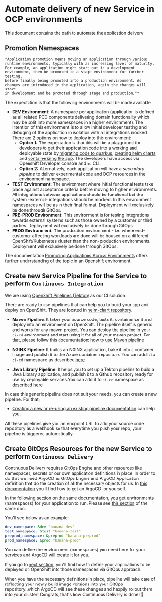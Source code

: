 # Automate delivery of new Service in OCP environments      

This document contains the path to automate the application delivery

## Promotion Namespaces 

    "Application promotion means moving an application through various runtime environments, typically with an increasing level of maturity. 
    For example, an application might start out in a development environment, then be promoted to a stage environment for further testing, 
    before finally being promoted into a production environment. As changes are introduced in the application, again the changes will start 
    in development and be promoted through stage and production."*
    

The expectation is that the following environments will be made available

* **DEV Environment**: A namespace per application (application is defined as all related POD components delivering domain functionality which may be split into more namespaces in a higher environment). The intention of this environment is to allow initial developer testing and debuging of the application in isolation with all integrations mocked. There are 2 options on how to deploy into this environment: 
  * **Option 1:** The expectation is that this will be a playground for developers to get their application code into a working and deployable state by [migrating code to quarkus](lambda-to-quarkus-quickstarts.md), [creating helm charts](helm-chart-for-app-ocp-deployment.md) and [containerizing the app](container-guidelines.md). The developers have access via Openshift Developer console and `oc` CLI.
  * **Option 2:** Alternatively, each application will have a *secondary pipeline* to deliver experimental code and OCP resources in the environment namespace. 
* **TEST Environment**: The environment where initial functional tests take place against acceptance criteria before moving to higher environments. All integrations between applications should be functional but the system -external- integrations should be mocked. In this environment namespaces will be as in their final format. Deployment will exclusively be done through GitOps.
* **PRE-PROD Environment**: This environment is for testing integrations towards external systems such as those owned by a customer or third parties. Deployment will exclusively be done through GitOps.
* **PROD Environment**: The production environment - i.e. where end-customer affecting workloads are done will be housed on a different OpenShift/Kubernetes cluster than the non-production environments. Deployment will exclusively be done through GitOps.

The documentation [Promoting Applications Across Environments](https://docs.openshift.com/online/pro/dev_guide/application_lifecycle/promoting_applications.html) offers further understanding of the topic in an Openshift environment.

## Create new Service Pipeline for the Service to perform `Continuous Integration`
We are using [OpenShift Pipelines (Tekton)](https://docs.openshift.com/container-platform/4.7/cicd/pipelines/creating-applications-with-cicd-pipelines.html) as our CI solution. 

There are ready to use pipelines that can help you to build your app and deploy on OpenShift. They are located in [helm-chart repository](https://github.com/cariad-cloud/residency-helm-charts/tree/main/residency-maven-pipeline#using-this-pipeline).

* **Maven Pipeline**: It takes your source code, tests it, containerize it and deploy into an environment on OpenShift. The pipeline itself is generic and works for any maven project. You can deploy the pipeline in your `ci-cd` environment and start using it for all of your maven project. For that, please follow this documentation: [how to use Maven pipeline](https://github.com/cariad-cloud/residency-helm-charts/tree/main/residency-maven-pipeline#using-this-pipeline) 

* **NGINX Pipeline**: It builds an NGINX application, bake it into a container image and publish it to the Azure container repository. You can add it to `ci-cd` namespace as described [here](https://github.com/cariad-cloud/residency-helm-charts/tree/main/residency-nginx-pipeline#using-this-pipeline)

* **Java Library Pipeline**: It helps you to set up a Tekton pipeline to build a Java Library application, and publish it to a Github repository ready for use by deployable services.You can add it to `ci-cd` namespace as described [here](https://github.com/cariad-cloud/residency-helm-charts/tree/main/residency-java-library-pipeline#using-this-pipeline)


In case this generic pipeline does not suit your needs, you can create a new pipeline. For that; 
* [Creating a new or re-using an existing pipeline documentation](https://github.com/cariad-cloud/residency-docs/blob/main/how-to-docs/create-new-cicd-pipeline.md)  can help you. 

All these pipelines give you an endpoint URL to add your source code repository as a webhook so that everytime you push your repo, your pipeline is triggered automatically.
## Create GitOps Resources for the new Service to perform `Continuous Delivery`
Continuous Delivery requires GitOps Engine and other resources like namespaces, secrets or our own application definitions in place. In order to do that we need ArgoCD as GitOps Engine and ArgoCD Application definition that do the creation of all the necessary objects for us.
In [this documentation](https://github.com/cariad-cloud/residency-docs/blob/main/how-to-docs/setup-gitops-service.md#setting-up-gitops-with-argocd-for-serviceteam) you'll find how to get an ArgoCD for yourself.

In the following section on the same documentation, you get environments (namespaces) for your application to run. Please see [this section](https://github.com/cariad-cloud/residency-docs/blob/main/how-to-docs/setup-gitops-service.md#6-set-up-gitops-repository-contents) of the same doc. 

You'll see below as an example:

```yaml
dev_namespace: &dev "banana-dev"
test_namespace: &test "banana-test"
preprod_namespace: &preprod "banana-preprod"
prod_namespace: &prod "banana-prod"
```

You can define the environment (namespaces) you need here for your services and ArgoCD will create it for you.

If you go to [next section](https://github.com/cariad-cloud/residency-docs/blob/main/how-to-docs/setup-gitops-service.md#9-adding-an-application-deployment), you'll find how to define your applications to be deployed on OpenShift into those namespaces via GitOps approach.

When you have the necessary definitions in place, pipeline will take care of reflecting your newly build image versions into your GitOps repository..which ArgoCD will see these changes and happily rollout them into your cluster! Congrats, that's how Continuous Delivery is done! 🎉
